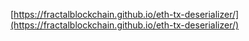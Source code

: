 [https://fractalblockchain.github.io/eth-tx-deserializer/](https://fractalblockchain.github.io/eth-tx-deserializer/)
